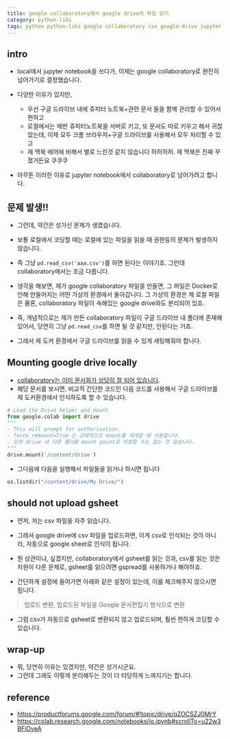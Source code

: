 ```yaml
---
title: google collaboratory에서 google drive의 파일 읽기
category: python-libs
tags: python python-libs google collaboratory csv google-drive jupyter-notebook 
---
```


## intro 

- local에서 jupyter notebook을 쓰다가, 이제는 google collaboratory로 완전히 넘어가기로 결정했습니다. 
- 다양한 이유가 있지만, 
    - 우선 구글 드라이브 내에 쥬피터 노트북+관련 문서 들을 함께 관리할 수 있어서 편하고 
    - 로컬에서는 매번 쥬피터노트북을 서버로 키고, 또 문서도 따로 키우고 해서 귀찮았는데, 이제 모두 크롬 브라우저+구글 드라이브를 사용해서 모두 처리할 수 있고
    - 제 맥북 에어에 비해서 별로 느린것 같지 않습니다 허허허허. 제 맥북은 진짜 꾸졌거든요 쿠쿠쿠 

- 아무튼 이러한 이유로 jupyter notebook에서 collaboratory로 넘어가려고 합니다. 

## 문제 발생!!

- 그런데, 약간은 성가신 문제가 생겼습니다. 
- 보통 로컬에서 코딩할 때는 로컬에 있는 파일을 읽을 때 권한등의 문제가 발생하지 않습니다. 
- 즉 그냥 `pd.read_csv('aaa.csv')`를 하면 된다는 이야기죠. 그런데 collaboratory에서는 조금 다릅니다. 

- 생각을 해보면, 제가 google collaboratory 파일을 만들면, 그 파일은 Docker로 인해 만들어지는 어떤 가상의 환경에서 돌아갑니다. 그 가상의 환경은 제 로컬 파일은 물론, collaboratory 파일이 속해있는 google drive와도 분리되어 있죠. 
- 즉, 개념적으로는 제가 만든 collaboratory 파일이 구글 드라이브 내 폴더에 존재해 있어서, 당연히 그냥 `pd.read_csv`를 하면 될 것 같지만, 안된다는 거죠.
- 그래서 제 도커 환경에서 구글 드라이브를 읽을 수 있게 세팅해줘야 합니다.

## Mounting google drive locally

- [collaboratory는 이미 문서화가 상당히 잘 되어 있습니다](https://colab.research.google.com/notebooks/io.ipynb#scrollTo=JiJVCmu3dhFa).
- 해당 문서를 보시면, 비교적 간단한 코드인 다음 코드를 사용해서 구글 드라이브를 제 도커환경에서 인식하도록 할 수 있습니다. 

```python
# Load the Drive helper and mount
from google.colab import drive
"""
- This will prompt for authorization.
- force_remount=True 는 강제적으로 mount를 재개할 때 사용합니다. 
- 또한 drive 내 다른 폴더를 mount point로 지정할 수는 없는 것 같습니다. 
"""
drive.mount('/content/drive')
```

- 그다음에 다음을 실행해서 파일들을 읽거나 하시면 됩니다 

```python
os.listdir("/content/drive/My Drive/")
```

## should not upload gsheet

- 먼저, 저는 csv 파일을 자주 읽습니다. 
- 그래서 google drive에 csv 파일을 업로드하면, 이게 csv로 인식되는 것이 아니라, 자동으로 google sheet로 인식이 됩니다. 
- 뭔 상관이냐, 싶겠지만, collaboratory에서 gsheet를 읽는 것과, csv를 읽는 것은 차원이 다른 문제로, gsheet를 읽으려면 gspread를 사용하거나 해야하죠. 

- 간단하게 설정에 들어가면 아래와 같은 설정이 있는데, 이를 체크해주지 않으시면 됩니다. 

> 업로드 변환, 업로드된 파일을 Google 문서편집기 형식으로 변환 

- 그럼 csv가 자동으로 gsheet로 변환되지 않고 업로드되며, 훨씬 편하게 코딩할 수 있습니다. 

## wrap-up

- 뭐, 당연히 이유는 있겠지만, 약간은 성가시군요. 
- 그런데 그래도 이렇게 분리해두는 것이 더 타당하게 느껴지기는 합니다.




## reference 

- <https://productforums.google.com/forum/#!topic/drive/qZOCSZJ0MrY>
- <https://colab.research.google.com/notebooks/io.ipynb#scrollTo=u22w3BFiOveA>